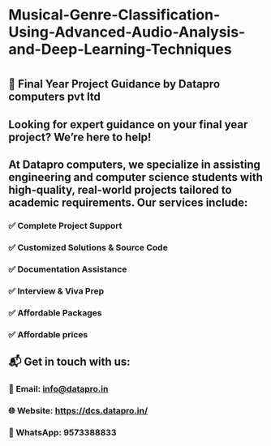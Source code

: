 # Musical-Genre-Classification-Using-Advanced-Audio-Analysis-and-Deep-Learning-Techniques

#

## 💼 Final Year Project Guidance by Datapro computers pvt ltd
## Looking for expert guidance on your final year project? We’re here to help!

## At Datapro computers, we specialize in assisting engineering and computer science students with high-quality, real-world projects tailored to academic requirements. Our services include:

### ✅ Complete Project Support
### ✅ Customized Solutions & Source Code
### ✅ Documentation Assistance
### ✅ Interview & Viva Prep
### ✅ Affordable Packages
### ✅ Affordable prices


## 📬 Get in touch with us:
### 📧 Email: info@datapro.in
### 🌐 Website: https://dcs.datapro.in/
### 📱 WhatsApp: 9573388833

